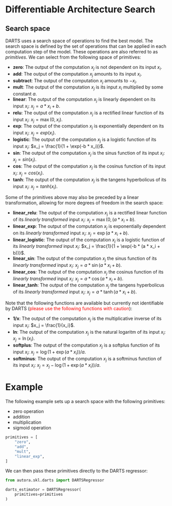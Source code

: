 # Differentiable Architecture Search

## Search space

DARTS uses a search space of operations to find the best model. The search space is defined by the set of operations that can be applied in each computation step of the model. These operations are also referred to as *primitives*. We can select from the following space of primitives:

- **zero**: The output of the computation $x_j$ is not dependent on its input $x_i$.
- **add**: The output of the computation $x_j$ amounts to its input $x_i$.
- **subtract**: The output of the computation $x_j$ amounts to $-x_i$.
- **mult**: The output of the computation $x_j$ is its input $x_i$ multiplied by some constant $a$.
- **linear**: The output of the computation $x_j$ is linearly dependent on its input $x_i$: $x_j = a * x_i + b$.
- **relu**: The output of the computation $x_j$ is a rectified linear function of its input $x_i$: $x_j = \max(0, x_i)$.
- **exp**: The output of the computation $x_j$ is exponentially dependent on its input $x_i$: $x_j = exp(x_i)$.
- **logistic**: The output of the computation $x_j$ is a logistic function of its input $x_i$: $x_j = \frac{1}{1 + \exp(-b * x_i)}$.
- **sin**: The output of the computation $x_j$ is the sinus function of its input $x_i$: $x_j = sin(x_i)$.
- **cos**: The output of the computation $x_j$ is the cosinus function of its input $x_i$: $x_j = cos(x_i)$.
- **tanh**: The output of the computation $x_j$ is the tangens hyperbolicus of its input $x_i$: $x_j = tanh(x_i)$.

Some of the primitives above may also be preceded by a linear transformation, allowing for more degrees of freedom in the search space:

- **linear_relu**: The output of the computation $x_j$ is a rectified linear function of its *linearly transformed* input $x_i$: $x_j = \max(0, (a * x_i + b)$.
- **linear_exp**: The output of the computation $x_j$ is exponentially dependent on its *linearly transformed* input $x_i$: $x_j = \exp(a * x_i + b)$.
- **linear_logistic**: The output of the computation $x_j$ is a logistic function of its *linearly transformed* input $x_i$: $x_j = \frac{1}{1 + \exp(-b * (a * x_i + b))}$.
- **linear_sin**: The output of the computation $x_j$ the sinus function of its *linearly transformed* input $x_i$: $x_j = a * \sin(a * x_i + b)$.
- **linear_cos**: The output of the computation $x_j$ the cosinus function of its *linearly transformed* input $x_i$: $x_j = a * \cos(a * x_i + b)$.
- **linear_tanh**: The output of the computation $x_j$ the tangens hyperbolicus of its *linearly transformed* input $x_i$: $x_j = a * \tanh(a * x_i + b)$.

Note that the following functions are available but currently not identifiable by DARTS (<font color="red">please use the following functions with caution</font>):

- **1/x**: The output of the computation $x_j$ is the multiplicative inverse of its input $x_i$: $x_j = \frac{1}{x_i}$.
- **ln**: The output of the computation $x_j$ is the natural logaritm of its input $x_i$: $x_j = \ln(x_i)$.
- **softplus**: The output of the computation $x_j$ is a softplus function of its input $x_i$: $x_j = \log(1 + \exp(a * x_i)) / a$.
- **softminus**: The output of the computation $x_j$ is a softminus function of its input $x_i$: $x_j = x_j - \log(1 + \exp(a * x_i)) / a$.

# Example

The following example sets up a search space with the following primitives:
- zero operation
- addition
- multiplication
- sigmoid operation

```python
primitives = [
    "zero",
    "add",
    "mult",
    "linear_exp",
]
```

We can then pass these primitives directly to the DARTS regressor:

```python
from autora.skl.darts import DARTSRegressor

darts_estimator = DARTSRegressor(
    primitives=primitives
)
```
